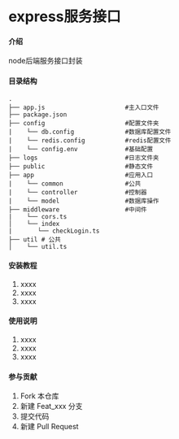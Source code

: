 # express服务接口

#### 介绍
node后端服务接口封装

#### 目录结构
```
.
├── app.js                      #主入口文件
├── package.json
├── config                      #配置文件夹
|    └── db.config              #数据库配置文件
|    └── redis.config           #redis配置文件
|    └── config.env             #基础配置
├── logs                        #日志文件夹
├── public                      #静态文件
├── app                         #应用入口
|    └── common                 #公共
|    └── controller             #控制器
|    └── model                  #数据库操作
├── middleware                  #中间件
|    └── cors.ts
│    └── index
|       └── checkLogin.ts
├── util # 公共
│    └── util.ts
```

#### 安装教程

1.  xxxx
2.  xxxx
3.  xxxx

#### 使用说明

1.  xxxx
2.  xxxx
3.  xxxx

#### 参与贡献

1.  Fork 本仓库
2.  新建 Feat_xxx 分支
3.  提交代码
4.  新建 Pull Request
